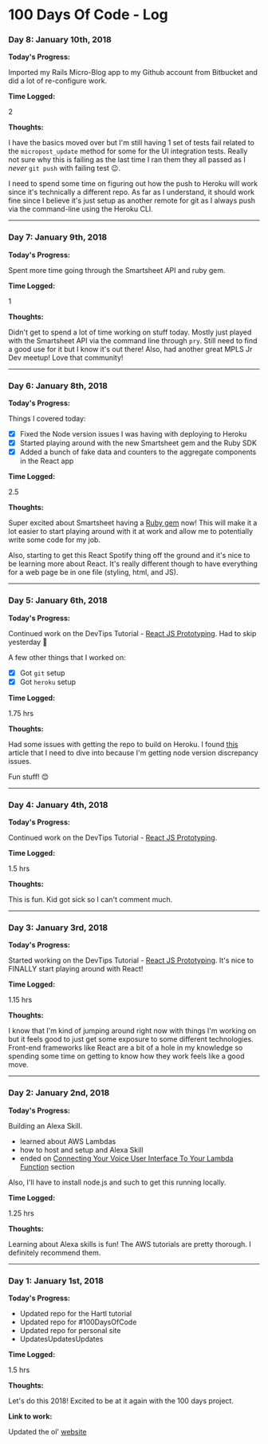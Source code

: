 # 100 Days Of Code - Log

### Day 8: January 10th, 2018

**Today's Progress:**

Imported my Rails Micro-Blog app to my Github account from Bitbucket and did a lot of re-configure work.

**Time Logged:**

2

**Thoughts:**

I have the basics moved over but I'm still having 1 set of tests fail related to the `micropost_update` method for some for the UI integration tests. Really not sure why this is failing as the last time I ran them they all passed as I *never* `git push` with failing test 😉.

I need to spend some time on figuring out how the push to Heroku will work since it's technically a different repo. As far as I understand, it should work fine since I believe it's just setup as another remote for git as I always push via the command-line using the Heroku CLI. 


-----------------------------


### Day 7: January 9th, 2018

**Today's Progress:**

Spent more time going through the Smartsheet API and ruby gem.

**Time Logged:**

1

**Thoughts:**

Didn't get to spend a lot of time working on stuff today. Mostly just played with the Smartsheet API via the command line through `pry`. Still need to find a good use for it but I know it's out there! Also, had another great MPLS Jr Dev meetup! Love that community!


-----------------------------

### Day 6: January 8th, 2018

**Today's Progress:**

Things I covered today:

- [x] Fixed the Node version issues I was having with deploying to Heroku
- [x] Started playing around with the new Smartsheet gem and the Ruby SDK
- [x] Added a bunch of fake data and counters to the aggregate components in the React app

**Time Logged:**

2.5

**Thoughts:**

Super excited about Smartsheet having a [Ruby gem](https://github.com/smartsheet-platform/smartsheet-ruby-sdk) now! This will make it a lot easier to start playing around with it at work and allow me to potentially write some code for my job.

Also, starting to get this React Spotify thing off the ground and it's nice to be learning more about React. It's really different though to have everything for a web page be in one file (styling, html, and JS).


-----------------------------

### Day 5: January 6th, 2018

**Today's Progress:**

Continued work on the DevTips Tutorial - [React JS Prototyping](https://www.youtube.com/watch?v=k3bRdvmTdwQ). Had to skip yesterday 😬

A few other things that I worked on:
- [x] Got `git` setup
- [x] Got `heroku` setup

**Time Logged:**

1.75 hrs

**Thoughts:**

Had some issues with getting the repo to build on Heroku. I found [this](https://devcenter.heroku.com/articles/troubleshooting-node-deploys) article that I need to dive into because I'm getting node version discrepancy issues.

Fun stuff! 😊

-----------------------------

### Day 4: January 4th, 2018

**Today's Progress:**

Continued work on the DevTips Tutorial - [React JS Prototyping](https://www.youtube.com/watch?v=k3bRdvmTdwQ).

**Time Logged:**

1.5 hrs

**Thoughts:**

This is fun. Kid got sick so I can't comment much.

-----------------------------

### Day 3: January 3rd, 2018

**Today's Progress:**

Started working on the DevTips Tutorial - [React JS Prototyping](https://www.youtube.com/watch?v=k3bRdvmTdwQ). It's nice to FINALLY start playing around with React!

**Time Logged:**

1.15 hrs

**Thoughts:**

I know that I'm kind of jumping around right now with things I'm working on but it feels good to just get some exposure to some different technologies. Front-end frameworks like React are a bit of a hole in my knowledge so spending some time on getting to know how they work feels like a good move.

-----------------------------

### Day 2: January 2nd, 2018

**Today's Progress:**

Building an Alexa Skill.
- learned about AWS Lambdas
- how to host and setup and Alexa Skill
- ended on [Connecting Your Voice User Interface To Your Lambda Function](https://github.com/alexa/skill-sample-nodejs-quiz-game/blob/master/instructions/3-connect-vui-to-code.md) section

Also, I'll have to install node.js and such to get this running locally.

**Time Logged:**

1.25 hrs

**Thoughts:**

Learning about Alexa skills is fun! The AWS tutorials are pretty thorough. I definitely recommend them.

-----------------------------

### Day 1: January 1st, 2018

**Today's Progress:**
- Updated repo for the Hartl tutorial
- Updated repo for #100DaysOfCode
- Updated repo for personal site
- UpdatesUpdatesUpdates

**Time Logged:**

1.5 hrs

**Thoughts:**

Let's do this 2018! Excited to be at it again with the 100 days project.

**Link to work:**

Updated the ol' [website](http://garretsaarinen.com/)

